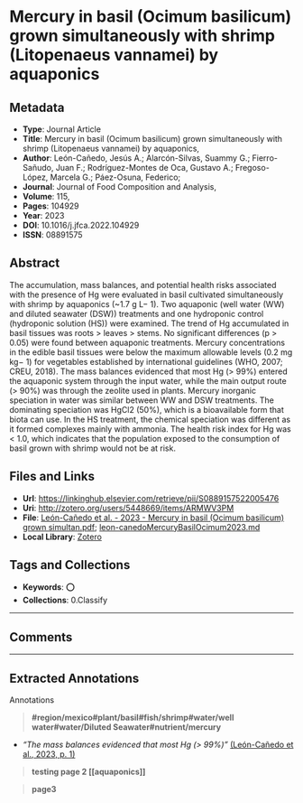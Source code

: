 # Mercury in basil (Ocimum basilicum) grown simultaneously with shrimp (Litopenaeus vannamei) by aquaponics

## Metadata
 - **Type**: Journal Article
 - **Title**: Mercury in basil (Ocimum basilicum) grown simultaneously with shrimp (Litopenaeus vannamei) by aquaponics, 
 - **Author**: León-Cañedo, Jesús A.; Alarcón-Silvas, Suammy G.; Fierro-Sañudo, Juan F.; Rodríguez-Montes de Oca, Gustavo A.; Fregoso-López, Marcela G.; Páez-Osuna, Federico;  
- **Journal**: Journal of Food Composition and Analysis, 
- **Volume**: 115,
- **Pages**: 104929
- **Year**: 2023 
- **DOI**: 10.1016/j.jfca.2022.104929
- **ISSN**: 08891575

## Abstract
The accumulation, mass balances, and potential health risks associated with the presence of Hg were evaluated in basil cultivated simultaneously with shrimp by aquaponics (~1.7 g L− 1). Two aquaponic (well water (WW) and diluted seawater (DSW)) treatments and one hydroponic control (hydroponic solution (HS)) were examined. The trend of Hg accumulated in basil tissues was roots > leaves > stems. No significant differences (p > 0.05) were found between aquaponic treatments. Mercury concentrations in the edible basil tissues were below the maximum allowable levels (0.2 mg kg− 1) for vegetables established by international guidelines (WHO, 2007; CREU, 2018). The mass balances evidenced that most Hg (> 99%) entered the aquaponic system through the input water, while the main output route (> 90%) was through the zeolite used in plants. Mercury inorganic speciation in water was similar between WW and DSW treatments. The dominating speciation was HgCl2 (50%), which is a bioavailable form that biota can use. In the HS treatment, the chemical speciation was different as it formed complexes mainly with ammonia. The health risk index for Hg was < 1.0, which indicates that the population exposed to the consumption of basil grown with shrimp would not be at risk.
## Files and Links
- **Url**: https://linkinghub.elsevier.com/retrieve/pii/S0889157522005476
- **Uri**: http://zotero.org/users/5448669/items/ARMWV3PM
- **File**: [León-Cañedo et al. - 2023 - Mercury in basil (Ocimum basilicum) grown simultan.pdf](file:///D:%5CZotero%5Cstorage%5CNBSIB2Z5%5CLe%C3%B3n-Ca%C3%B1edo%20et%20al.%20-%202023%20-%20Mercury%20in%20basil%20(Ocimum%20basilicum)%20grown%20simultan.pdf); [leon-canedoMercuryBasilOcimum2023.md](file:///D:%5CGitHub%5Caquaponics%5Ccontent%5Czotero%5Cleon-canedoMercuryBasilOcimum2023.md)
- **Local Library**: [Zotero](zotero://select/library/items/ARMWV3PM)

## Tags and Collections
- **Keywords**: ⭕
- **Collections**: 0.Classify


----

## Comments



----

## Extracted Annotations

Annotations

> **#region/mexico#plant/basil#fish/shrimp#water/well water#water/Diluted Seawater#nutrient/mercury** [ ](zotero://open-pdf/library/items/ARMWV3PM?page=undefined&annotation=)  

- *“The mass balances evidenced that most Hg (&gt; 99%)”* [(León-Cañedo et al., 2023, p. 1)](zotero://open-pdf/library/items/NBSIB2Z5?page=1&annotation=C9KZTEL4) 

> **testing page 2 [[aquaponics]]** [ ](zotero://open-pdf/library/items/ARMWV3PM?page=undefined&annotation=)  

> **page3** [ ](zotero://open-pdf/library/items/ARMWV3PM?page=undefined&annotation=)  


